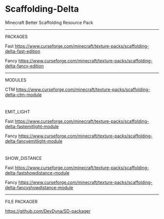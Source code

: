 # Scaffolding-Delta
Minecraft Better Scaffolding Resource Pack



___
PACKAGES

Fast
https://www.curseforge.com/minecraft/texture-packs/scaffolding-delta-fast-edition

Fancy
https://www.curseforge.com/minecraft/texture-packs/scaffolding-delta-fancy-edition
___
MODULES

CTM
https://www.curseforge.com/minecraft/texture-packs/scaffolding-delta-ctm-module
#
EMIT_LIGHT

Fast
https://www.curseforge.com/minecraft/texture-packs/scaffolding-delta-fastemitlight-module

Fancy
https://www.curseforge.com/minecraft/texture-packs/scaffolding-delta-fancyemitlight-module
#
SHOW_DISTANCE

Fast
https://www.curseforge.com/minecraft/texture-packs/scaffolding-delta-fastshowdistance-module

Fancy
https://www.curseforge.com/minecraft/texture-packs/scaffolding-delta-fancyshowdistance-module
___
FILE PACKAGER

https://github.com/DevDyna/SD-packager
